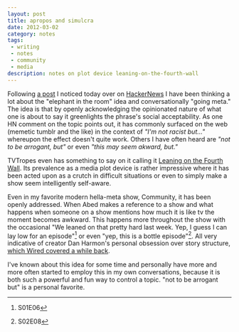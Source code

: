 ```yaml
---
layout: post
title: apropos and simulcra
date: 2012-03-02
category: notes
tags:
 - writing
 - notes
 - community
 - media
description: notes on plot device leaning-on-the-fourth-wall
---
```


Following <a href="http://news.ycombinator.com/item?id=3658860">a post</a> I noticed today over on <a href="http://news.ycombinator.com" target="_blank">HackerNews</a> I have been thinking a lot about the "elephant in the room" idea and conversationally "going meta."  The idea is that by openly acknowledging the opinionated nature of what one is about to say it greenlights the phrase's social acceptability.  As one HN comment on the topic points out, it has commonly surfaced on the web (memetic tumblr and the like) in the context of <em>"I'm not racist but..."</em> whereupon the effect doesn't quite work.  Others I have often heard are <em>"not to be arrogant, but"</em> or even <em>"this may seem akward, but."</em>

TVTropes even has something to say on it calling it <a href="http://tvtropes.org/pmwiki/pmwiki.php/Main/LeaningOnTheFourthWall" target="_blank">Leaning on the Fourth Wall</a>.  Its prevalence as a media plot device is rather impressive where it has been acted upon as a crutch in difficult situations or even to simply make a show seem intelligently self-aware.

Even in my favorite modern hella-meta show, Community, it has been openly addressed.  When Abed makes a reference to a show and what happens when someone on a show mentions how much it is like tv the moment becomes awkward.  This happens more throughout the show with the occasional "We leaned on that pretty hard last week. Yep, I guess I can lay low for an episode"[^1] or even "yep, this is a bottle episode"[^2].  All very indicative of creator Dan Harmon's personal obsession over story structure, <a href="http://www.wired.com/magazine/2011/09/mf_harmon/all/1" target="_blank">which Wired covered a while back</a>.

I've known about this idea for some time and personally have more and more often started to employ this in my own conversations, because it is both such a powerful and fun way to control a topic.  "not to be arrogant but" is a personal favorite.

[^1]: S01E06
[^2]: S02E08
